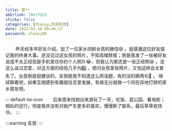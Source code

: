 ```yaml
---
title: 曾**
abbrlink: 70e77523
sticky: false
categories: [Zhanyy,所思所想]
date: 2022-02-10 09:46:57
password: zhanyy88
---
```


​	&emsp;&emsp;昨天经多年好友介绍，加了一位家乡同龄女孩的微信:smile: 。挺感激这位好友惦记我的终身大事。还没见过这女孩的照片，不知高矮胖瘦；倒是我发了一张被好友说成不太正经但是手机里仅存的个人照片:joy:，但我认为那还是一张正经照:laughing: 。没这么谈过恋爱，对这方面的经验几乎为:zero: ，想问女孩拿张照片，又怕这样会太冒失了。女孩倒是挺健谈的，反倒是我不知道这么照话题，有的没的聊两句:clown_face: 。 继续聊着吧，如果互相感到有趣就往恋爱发展，有缘无分就做一个同在异地打拼的家乡朋友吧。

::: default no-icon
&emsp;&emsp;后来周末找她出来游玩了一天，吃饭、逛公园、看电影；相处的还行，但是我并没有对她产生更多的喜欢，慢慢断了联系，最后草草收场:cry:。
:::

:::warning
反思: 
:::